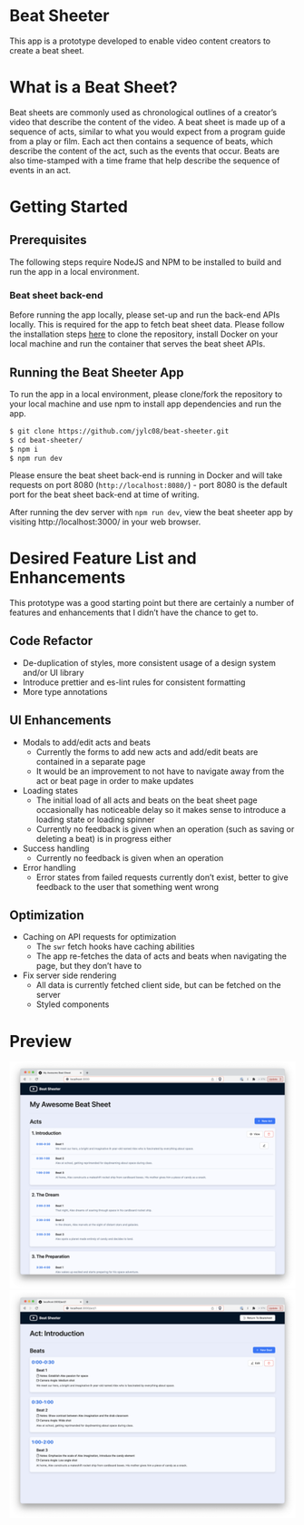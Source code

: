 # Beat Sheeter

This app is a prototype developed to enable video content creators to create a beat sheet.

# What is a Beat Sheet?

Beat sheets are commonly used as chronological outlines of a creator’s video that describe the content of the video. A beat sheet is made up of a sequence of acts, similar to what you would expect from a program guide from a play or film. Each act then contains a sequence of beats, which describe the content of the act, such as the events that occur. Beats are also time-stamped with a time frame that help describe the sequence of events in an act.

# Getting Started

## Prerequisites

The following steps require NodeJS and NPM to be installed to build and run the app in a local environment.

### Beat sheet back-end

Before running the app locally, please set-up and run the back-end APIs locally. This is required for the app to fetch beat sheet data. Please follow the installation steps [here](https://github.com/fmatar/beatsheet-exercise) to clone the repository, install Docker on your local machine and run the container that serves the beat sheet APIs.

## Running the Beat Sheeter App

To run the app in a local environment, please clone/fork the repository to your local machine and use npm to install app dependencies and run the app.

    $ git clone https://github.com/jylc08/beat-sheeter.git
    $ cd beat-sheeter/
    $ npm i
    $ npm run dev

Please ensure the beat sheet back-end is running in Docker and will take requests on port 8080 (`http://localhost:8080/`) - port 8080 is the default port for the beat sheet back-end at time of writing.

After running the dev server with `npm run dev`, view the beat sheeter app by visiting http://localhost:3000/ in your web browser.

# Desired Feature List and Enhancements

This prototype was a good starting point but there are certainly a number of features and enhancements that I didn’t have the chance to get to.

## Code Refactor

- De-duplication of styles, more consistent usage of a design system and/or UI library
- Introduce prettier and es-lint rules for consistent formatting
- More type annotations

## UI Enhancements

- Modals to add/edit acts and beats
  - Currently the forms to add new acts and add/edit beats are contained in a separate page
  - It would be an improvement to not have to navigate away from the act or beat page in order to make updates
- Loading states
  - The initial load of all acts and beats on the beat sheet page occasionally has noticeable delay so it makes sense to introduce a loading state or loading spinner
  - Currently no feedback is given when an operation (such as saving or deleting a beat) is in progress either
- Success handling
  - Currently no feedback is given when an operation
- Error handling
  - Error states from failed requests currently don’t exist, better to give feedback to the user that something went wrong

## Optimization

- Caching on API requests for optimization
  - The `swr` fetch hooks have caching abilities
  - The app re-fetches the data of acts and beats when navigating the page, but they don’t have to
- Fix server side rendering
  - All data is currently fetched client side, but can be fetched on the server
  - Styled components

# Preview

![Screen 1](/screens/screen1.png?raw=true 'Screen 1')
![Screen 2](/screens/screen2.png?raw=true 'Screen 2')
